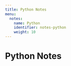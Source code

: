 ```yaml
---
title: Python Notes
menu:
  notes:
    name: Python
    identifier: notes-python
    weight: 10
---
```


# Python Notes